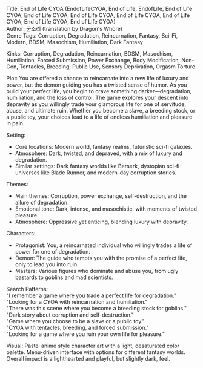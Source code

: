 Title: End of Life CYOA (EndofLifeCYOA, End of Life, EndofLife, End of Life CYOA, End of Life CYOA, End of Life CYOA, End of Life CYOA, End of Life CYOA, End of Life CYOA, End of Life CYOA)  
Author: 군소리 (translation by Dragon's Whore)  
Genre Tags: Corruption, Degradation, Reincarnation, Fantasy, Sci-Fi, Modern, BDSM, Masochism, Humiliation, Dark Fantasy  

Kinks: Corruption, Degradation, Reincarnation, BDSM, Masochism, Humiliation, Forced Submission, Power Exchange, Body Modification, Non-Con, Tentacles, Breeding, Public Use, Sensory Deprivation, Orgasm Torture  

Plot: You are offered a chance to reincarnate into a new life of luxury and power, but the demon guiding you has a twisted sense of humor. As you build your perfect life, you begin to crave something darker—degradation, humiliation, and the loss of control. The game explores your descent into depravity as you willingly trade your glamorous life for one of servitude, abuse, and ultimate ruin. Whether you become a slave, a breeding stock, or a public toy, your choices lead to a life of endless humiliation and pleasure in pain.  

Setting:  
- Core locations: Modern world, fantasy realms, futuristic sci-fi galaxies.  
- Atmosphere: Dark, twisted, and depraved, with a mix of luxury and degradation.  
- Similar settings: Dark fantasy worlds like Berserk, dystopian sci-fi universes like Blade Runner, and modern-day corruption stories.  

Themes:  
- Main themes: Corruption, power exchange, self-destruction, and the allure of degradation.  
- Emotional tone: Dark, intense, and masochistic, with moments of twisted pleasure.  
- Atmosphere: Oppressive yet enticing, blending luxury with depravity.  

Characters:  
- Protagonist: You, a reincarnated individual who willingly trades a life of power for one of degradation.  
- Demon: The guide who tempts you with the promise of a perfect life, only to lead you into ruin.  
- Masters: Various figures who dominate and abuse you, from ugly bastards to goblins and mad scientists.  

Search Patterns:  
"I remember a game where you trade a perfect life for degradation."  
"Looking for a CYOA with reincarnation and humiliation."  
"There was this scene where you become a breeding stock for goblins."  
"Dark story about corruption and self-destruction."  
"Game where you choose to be a slave or a public toy."  
"CYOA with tentacles, breeding, and forced submission."  
"Looking for a game where you ruin your own life for pleasure."

Visual: Pastel anime style character art with a light, desaturated color palette.  Menu-driven interface with options for different fantasy worlds.  Overall impact is a lighthearted and playful, but slightly dark, feel.